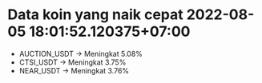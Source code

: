 # Data koin yang naik cepat 2022-08-05 18:01:52.120375+07:00

* AUCTION_USDT -> Meningkat 5.08%
* CTSI_USDT -> Meningkat 3.75%
* NEAR_USDT -> Meningkat 3.76%
